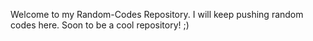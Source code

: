 Welcome to my Random-Codes Repository.
I will keep pushing random codes here.
Soon to be a cool repository! ;)
